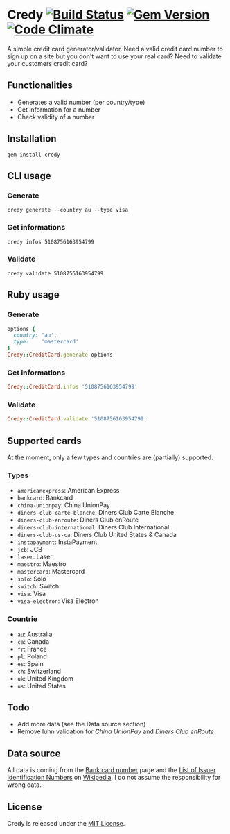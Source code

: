 # Credy [![Build Status](https://travis-ci.org/TimPetricola/Credy.png?branch=master)](https://travis-ci.org/TimPetricola/Credy) [![Gem Version](https://badge.fury.io/rb/credy.png)](http://badge.fury.io/rb/credy) [![Code Climate](https://codeclimate.com/github/TimPetricola/Credy.png)](https://codeclimate.com/github/TimPetricola/Credy)

A simple credit card generator/validator.
Need a valid credit card number to sign up on a site but you don't want to use your real card?
Need to validate your customers credit card?

## Functionalities
* Generates a valid number (per country/type)
* Get information for a number
* Check validity of a number

## Installation

`gem install credy`

## CLI usage

### Generate
```
credy generate --country au --type visa
```

### Get informations
```
credy infos 5108756163954799
```

### Validate
```
credy validate 5108756163954799
```

## Ruby usage

### Generate
``` ruby
options {
  country: 'au',
  type:    'mastercard'
}
Credy::CreditCard.generate options
```

### Get informations
``` ruby
Credy::CreditCard.infos '5108756163954799'
```

### Validate
``` ruby
Credy::CreditCard.validate '5108756163954799'
```

## Supported cards

At the moment, only a few types and countries are (partially) supported.

### Types
* `americanexpress`: American Express
* `bankcard`: Bankcard
* `china-unionpay`: China UnionPay
* `diners-club-carte-blanche`: Diners Club Carte Blanche
* `diners-club-enroute`: Diners Club enRoute
* `diners-club-international`: Diners Club International
* `diners-club-us-ca`: Diners Club United States & Canada
* `instapayment`: InstaPayment
* `jcb`: JCB
* `laser`: Laser
* `maestro`: Maestro
* `mastercard`: Mastercard
* `solo`: Solo
* `switch`: Switch
* `visa`: Visa
* `visa-electron`: Visa Electron

### Countrie
* `au`: Australia
* `ca`: Canada
* `fr`: France
* `pl`: Poland
* `es`: Spain
* `ch`: Switzerland
* `uk`: United Kingdom
* `us`: United States

## Todo
* Add more data (see the Data source section)
* Remove luhn validation for *China UnionPay* and *Diners Club enRoute*

## Data source
All data is coming from the [Bank card number](http://en.wikipedia.org/wiki/Bank_card_number) page and the [List of Issuer Identification Numbers](http://en.wikipedia.org/wiki/List_of_Issuer_Identification_Numbers) on [Wikipedia](http://wikipedia.org). I do not assume the responsibility for wrong data.

## License
Credy is released under the [MIT License](http://opensource.org/licenses/MIT).
